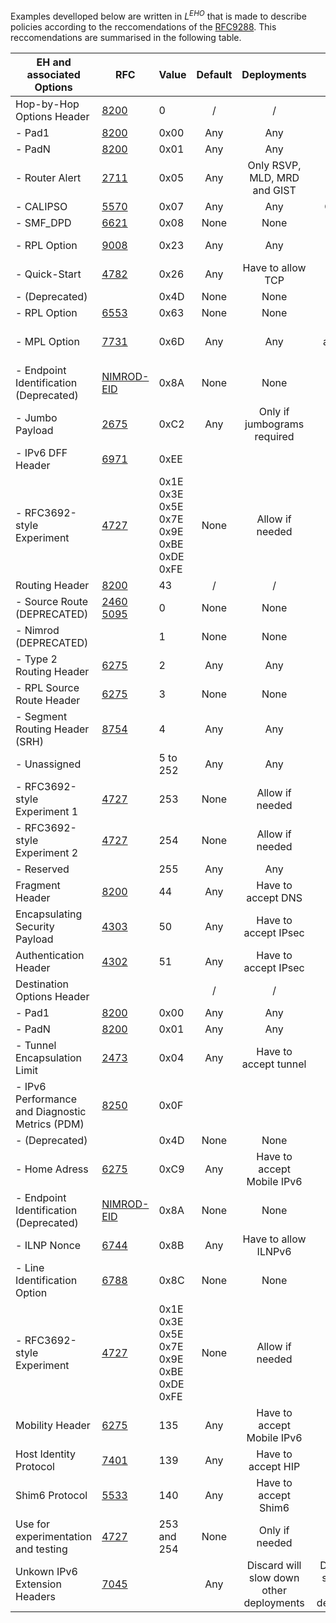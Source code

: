 Examples develloped below are written in $L^{EHO}$ that is made to describe policies according to the reccomendations of the [RFC9288](https://www.rfc-editor.org/info/rfc9288). This reccomendations are summarised in the following table.

| EH and associated Options                       | RFC                                                                                                | Value                                                        | Default |               Deployments                |                 Network                  |
| ----------------------------------------------- | -------------------------------------------------------------------------------------------------- | ------------------------------------------------------------ | :-----: | :--------------------------------------: | :--------------------------------------: |
| Hop-by-Hop Options Header                       | [8200](https://www.rfc-editor.org/info/rfc8200)                                                    | 0                                                            |    /    |                    /                     |                    /                     |
| - Pad1                                          | [8200](https://www.rfc-editor.org/info/rfc8200)                                                    | 0x00                                                         |   Any   |                   Any                    |                   Any                    |
| - PadN                                          | [8200](https://www.rfc-editor.org/info/rfc8200)                                                    | 0x01                                                         |   Any   |                   Any                    |                   Any                    |
| - Router Alert                                  | [2711](https://www.rfc-editor.org/info/rfc2711)                                                    | 0x05                                                         |   Any   |       Only RSVP, MLD, MRD and GIST       |                   Any                    |
| - CALIPSO                                       | [5570](https://www.rfc-editor.org/info/rfc5570)                                                    | 0x07                                                         |   Any   |                   Any                    |                 Only MLS                 |
| - SMF_DPD                                       | [6621](https://www.rfc-editor.org/info/rfc6621)                                                    | 0x08                                                         |  None   |                   None                   |                   None                   |
| - RPL Option                                    | [9008](https://www.rfc-editor.org/info/rfc9008)                                                    | 0x23                                                         |   Any   |                   Any                    |             Only RPL Router              |
| - Quick-Start                                   | [4782](https://www.rfc-editor.org/info/rfc4782)                                                    | 0x26                                                         |   Any   |            Have to allow TCP             |                   Any                    |
| - (Deprecated)                                  |                                                                                                    | 0x4D                                                         |  None   |                   None                   |                   None                   |
| - RPL Option                                    | [6553](https://www.rfc-editor.org/info/rfc6553)                                                    | 0x63                                                         |  None   |                   None                   |                   None                   |
| - MPL Option                                    | [7731](https://www.rfc-editor.org/info/rfc7731)                                                    | 0x6D                                                         |   Any   |                   Any                    |        Have to allow MPL networks        |
| - Endpoint Identification (Deprecated)          | [NIMROD-EID](https://datatracker.ietf.org/doc/html/draft-ietf-nimrod-eid-00)                       | 0x8A                                                         |  None   |                   None                   |                   None                   |
| - Jumbo Payload                                 | [2675](https://www.rfc-editor.org/info/rfc2675)                                                    | 0xC2                                                         |   Any   |       Only if jumbograms required        |                   Any                    |
| - IPv6 DFF Header                               | [6971](https://www.rfc-editor.org/info/rfc6971)                                                    | 0xEE                                                         |         |                                          |                                          |
| - RFC3692-style Experiment                      | [4727](https://www.rfc-editor.org/info/rfc4727)                                                    | 0x1E<br>0x3E<br>0x5E<br>0x7E<br>0x9E<br>0xBE<br>0xDE<br>0xFE |  None   |             Allow if needed              |                   None                   |
| Routing Header                                  | [8200](https://www.rfc-editor.org/info/rfc8200)                                                    | 43                                                           |    /    |                    /                     |                    /                     |
| - Source Route (DEPRECATED)                     | [2460](https://www.rfc-editor.org/info/rfc2460)<br>[5095](https://www.rfc-editor.org/info/rfc5095) | 0                                                            |  None   |                   None                   |                   None                   |
| - Nimrod (DEPRECATED)                           |                                                                                                    | 1                                                            |  None   |                   None                   |                   None                   |
| - Type 2 Routing Header                         | [6275](https://www.rfc-editor.org/info/rfc6275)                                                    | 2                                                            |   Any   |                   Any                    |                   Any                    |
| - RPL Source Route Header                       | [6275](https://www.rfc-editor.org/info/rfc6275)                                                    | 3                                                            |  None   |                   None                   |                   None                   |
| - Segment Routing Header (SRH)                  | [8754](https://www.rfc-editor.org/info/rfc8754)                                                    | 4                                                            |   Any   |                   Any                    |                   Any                    |
| - Unassigned                                    |                                                                                                    | 5 to 252                                                     |   Any   |                   Any                    |                   Any                    |
| - RFC3692-style Experiment 1                    | [4727](https://www.rfc-editor.org/info/rfc4727)                                                    | 253                                                          |  None   |             Allow if needed              |                   None                   |
| - RFC3692-style Experiment 2                    | [4727](https://www.rfc-editor.org/info/rfc4727)                                                    | 254                                                          |  None   |             Allow if needed              |                   None                   |
| - Reserved                                      |                                                                                                    | 255                                                          |   Any   |                   Any                    |                   Any                    |
| Fragment Header                                 | [8200](https://www.rfc-editor.org/info/rfc8200)                                                    | 44                                                           |   Any   |            Have to accept DNS            |                   Any                    |
| Encapsulating Security Payload                  | [4303](https://www.rfc-editor.org/info/rfc4303)                                                    | 50                                                           |   Any   |           Have to accept IPsec           |                   Any                    |
| Authentication Header                           | [4302](https://www.rfc-editor.org/info/rfc4302)                                                    | 51                                                           |   Any   |           Have to accept IPsec           |                   Any                    |
| Destination Options Header                      |                                                                                                    |                                                              |    /    |                    /                     |                    /                     |
| - Pad1                                          | [8200](https://www.rfc-editor.org/info/rfc8200)                                                    | 0x00                                                         |   Any   |                   Any                    |                   Any                    |
| - PadN                                          | [8200](https://www.rfc-editor.org/info/rfc8200)                                                    | 0x01                                                         |   Any   |                   Any                    |                   Any                    |
| - Tunnel Encapsulation Limit                    | [2473](https://www.rfc-editor.org/info/rfc2473)                                                    | 0x04                                                         |   Any   |          Have to accept tunnel           |                   Any                    |
| - IPv6 Performance and Diagnostic Metrics (PDM) | [8250](https://www.rfc-editor.org/info/rfc8250)                                                    | 0x0F                                                         |         |                                          |                                          |
| - (Deprecated)                                  |                                                                                                    | 0x4D                                                         |  None   |                   None                   |                   None                   |
| - Home Adress                                   | [6275](https://www.rfc-editor.org/info/rfc6275)                                                    | 0xC9                                                         |   Any   |        Have to accept Mobile IPv6        |                   Any                    |
| - Endpoint Identification (Deprecated)          | [NIMROD-EID](https://datatracker.ietf.org/doc/html/draft-ietf-nimrod-eid-00)                       | 0x8A                                                         |  None   |                   None                   |                   None                   |
| - ILNP Nonce                                    | [6744](https://www.rfc-editor.org/info/rfc6744)                                                    | 0x8B                                                         |   Any   |           Have to allow ILNPv6           |                   Any                    |
| - Line Identification Option                    | [6788](https://www.rfc-editor.org/info/rfc6788)                                                    | 0x8C                                                         |  None   |                   None                   |                   None                   |
| - RFC3692-style Experiment                      | [4727](https://www.rfc-editor.org/info/rfc4727)                                                    | 0x1E<br>0x3E<br>0x5E<br>0x7E<br>0x9E<br>0xBE<br>0xDE<br>0xFE |  None   |             Allow if needed              |                   None                   |
| Mobility Header                                 | [6275](https://www.rfc-editor.org/info/rfc6275)                                                    | 135                                                          |   Any   |        Have to accept Mobile IPv6        |                   Any                    |
| Host Identity Protocol                          | [7401](https://www.rfc-editor.org/info/rfc7401)                                                    | 139                                                          |   Any   |            Have to accept HIP            |                   Any                    |
| Shim6 Protocol                                  | [5533](https://www.rfc-editor.org/info/rfc5533)                                                    | 140                                                          |   Any   |           Have to accept Shim6           |                   Any                    |
| Use for experimentation and testing             | [4727](https://www.rfc-editor.org/info/rfc3692)                                                    | 253 and 254                                                  |  None   |              Only if needed              |            Only lab networks             |
| Unkown IPv6 Extension Headers                   | [7045](https://www.rfc-editor.org/info/rfc7045)                                                    |                                                              |   Any   | Discard will slow down other deployments | Discard will slow down other deployments |
